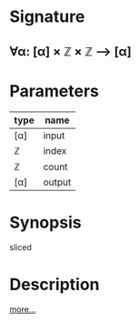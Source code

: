 # Signature
## ∀α: [α] × ℤ × ℤ ⟶ [α]

# Parameters

| type | name |
|------|------|
|[α]|input|
|ℤ|index|
|ℤ|count|
|[α]|output|

# Synopsis
sliced

# Description

[more...](https://en.wikipedia.org/wiki/Array_data_structure)